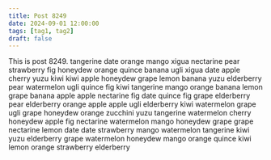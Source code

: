 ```yaml
---
title: Post 8249
date: 2024-09-01 12:00:00
tags: [tag1, tag2]
draft: false
---
```

This is post 8249.
tangerine
date
orange
mango
xigua
nectarine
pear
strawberry
fig
honeydew
orange
quince
banana
ugli
xigua
date
apple
cherry
yuzu
kiwi
kiwi
apple
honeydew
grape
lemon
banana
yuzu
elderberry
pear
watermelon
ugli
quince
fig
kiwi
tangerine
mango
orange
banana
lemon
grape
banana
apple
apple
nectarine
fig
date
quince
fig
grape
elderberry
pear
elderberry
orange
apple
apple
ugli
elderberry
kiwi
watermelon
grape
ugli
grape
honeydew
orange
zucchini
yuzu
tangerine
watermelon
cherry
honeydew
apple
fig
nectarine
watermelon
mango
honeydew
grape
grape
nectarine
lemon
date
date
strawberry
mango
watermelon
tangerine
kiwi
yuzu
elderberry
grape
watermelon
honeydew
mango
orange
quince
kiwi
lemon
orange
strawberry
elderberry
